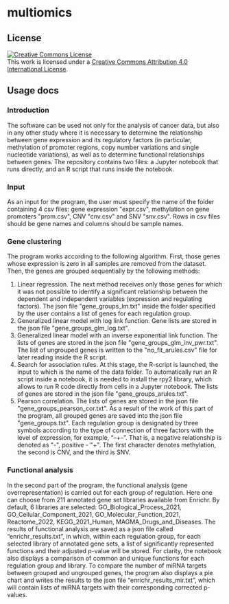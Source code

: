 # multiomics
## License
<a rel="license" href="http://creativecommons.org/licenses/by/4.0/"><img alt="Creative Commons License" style="border-width:0" src="https://i.creativecommons.org/l/by/4.0/88x31.png" /></a><br />This work is licensed under a <a rel="license" href="http://creativecommons.org/licenses/by/4.0/">Creative Commons Attribution 4.0 International License</a>.  
## Usage docs  
### Introduction  
The software can be used not only for the analysis of cancer data, but also in any other study where it is necessary to determine the relationship between gene expression and its regulatory factors (in particular, methylation of promoter regions, copy number variations and single nucleotide variations), as well as to determine functional relationships between genes.
The repository contains two files: a Jupyter notebook that runs directly, and an R script that runs inside the notebook.
### Input
As an input for the program, the user must specify the name of the folder containing 4 csv files: gene expression "expr.csv", methylation on gene promoters "prom.csv", CNV "cnv.csv" and SNV "snv.csv". Rows in csv files should be gene names and columns should be sample names.
### Gene clustering
The program works according to the following algorithm. First, those genes whose expression is zero in all samples are removed from the dataset. Then, the genes are grouped sequentially by the following methods:
1. Linear regression. The next method receives only those genes for which it was not possible to identify a significant relationship between the dependent and independent variables (expression and regulating factors). The json file "gene_groups_lm.txt" inside the folder specified by the user contains a list of genes for each regulation group.
2. Generalized linear model with log link function. Gene lists are stored in the json file "gene_groups_glm_log.txt".
3. Generalized linear model with an inverse exponential link function. The lists of genes are stored in the json file "gene_groups_glm_inv_pwr.txt". The list of ungrouped genes is written to the "no_fit_arules.csv" file for later reading inside the R script.
4. Search for association rules. At this stage, the R-script is launched, the input to which is the name of the data folder. To automatically run an R script inside a notebook, it is needed to install the rpy2 library, which allows to run R code directly from cells in a Jupyter notebook. The lists of genes are stored in the json file "gene_groups_arules.txt".
5. Pearson correlation. The lists of genes are stored in the json file "gene_groups_pearson_cor.txt".
As a result of the work of this part of the program, all grouped genes are saved into the json file "gene_groups.txt". Each regulation group is designated by three symbols according to the type of connection of three factors with the level of expression, for example, “–+–”. That is, a negative relationship is denoted as "-", positive - "+". The first character denotes methylation, the second is CNV, and the third is SNV.  
### Functional analysis
In the second part of the program, the functional analysis (gene overrepresentation) is carried out for each group of regulation. Here one can choose from 211 annotated gene set libraries available from Enrichr. By default, 6 libraries are selected: GO_Biological_Process_2021, GO_Cellular_Component_2021, GO_Molecular_Function_2021, Reactome_2022, KEGG_2021_Human, MAGMA_Drugs_and_Diseases. The results of functional analysis are saved as a json file called “enrichr_results.txt”, in which, within each regulation group, for each selected library of annotated gene sets, a list of significantly represented functions and their adjusted p-value will be stored. For clarity, the notebook also displays a comparison of common and unique functions for each regulation group and library. To compare the number of miRNA targets between grouped and ungrouped genes, the program also displays a pie chart and writes the results to the json file “enrichr_results_mir.txt”, which will contain lists of miRNA targets with their corresponding corrected p-values.